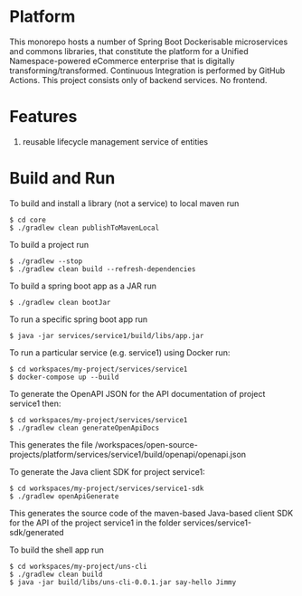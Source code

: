 # Platform
This monorepo hosts a number of Spring Boot Dockerisable microservices and commons libraries, that constitute the platform for a Unified Namespace-powered eCommerce enterprise that is digitally transforming/transformed. Continuous Integration is performed by GitHub Actions. This project consists only of backend services. No frontend.


# Features
1. reusable lifecycle management service of entities


# Build and Run
To build and install a library (not a service) to local maven run
```shell
$ cd core
$ ./gradlew clean publishToMavenLocal
```


To build a project run
```shell
$ ./gradlew --stop
$ ./gradlew clean build --refresh-dependencies
```


To build a spring boot app as a JAR run
```shell
$ ./gradlew clean bootJar
```


To run a specific spring boot app run
```shell
$ java -jar services/service1/build/libs/app.jar
```


To run a particular service (e.g. service1) using Docker run:
```shell
$ cd workspaces/my-project/services/service1
$ docker-compose up --build
```


To generate the OpenAPI JSON for the API documentation of project service1 then:
```shell
$ cd workspaces/my-project/services/service1
$ ./gradlew clean generateOpenApiDocs
```
This generates the file /workspaces/open-source-projects/platform/services/service1/build/openapi/openapi.json 


To generate the Java client SDK for project service1:
```shell
$ cd workspaces/my-project/services/service1-sdk
$ ./gradlew openApiGenerate
```
This generates the source code of the maven-based Java-based client SDK for the API of the project service1 in the folder services/service1-sdk/generated


To build the shell app run
```shell
$ cd workspaces/my-project/uns-cli
$ ./gradlew clean build
$ java -jar build/libs/uns-cli-0.0.1.jar say-hello Jimmy
```
